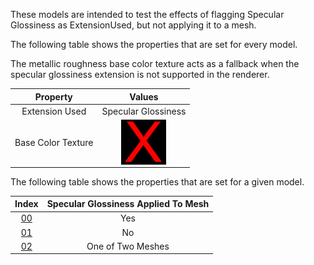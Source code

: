 These models are intended to test the effects of flagging Specular Glossiness as ExtensionUsed, but not applying it to a mesh.  

The following table shows the properties that are set for every model.  

The metallic roughness base color texture acts as a fallback when the specular glossiness extension is not supported in the renderer.  


Property | **Values**
:---: | :---:
Extension Used | Specular Glossiness
Base Color Texture | <img src="./X.png" height="72" width="72" align="middle">

 
The following table shows the properties that are set for a given model.  


Index | Specular Glossiness Applied To Mesh
:---: | :---:
[00](./Material_SpecularGlossinessApplied_00.gltf) | Yes
[01](./Material_SpecularGlossinessApplied_01.gltf) | No
[02](./Material_SpecularGlossinessApplied_02.gltf) | One of Two Meshes
 

